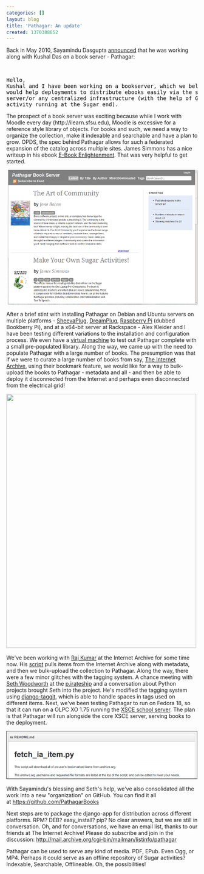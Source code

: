 ```yaml
---
categories: []
layout: blog
title: 'Pathagar: An update'
created: 1370388652
---
```

<p>Back in May 2010, Sayamindu Dasgupta <a href="http://lists.laptop.org/pipermail/server-devel/2010-May/004899.html" target="_blank">announced</a> that he was working along with Kushal Das&nbsp;on a book server - Pathagar:</p>
<p>&nbsp;</p>
<pre class="rteindent1" style="color: rgb(0, 0, 0);">
Hello,
Kushal and I have been working on a bookserver, which we believe,
would help deployments to distribute ebooks easily via the school
server/or any centralized infrastructure (with the help of Get Books
activity running at the Sugar end).</pre>
<p>The prospect of a book server was exciting because while I work with Moodle every day (http://ilearn.sfsu.edu), Moodle is excessive for a reference style library of objects. For books and such, we need a way to organize the collection, make it indexable and searchable and have a plan to grow. OPDS, the spec behind Pathagar allows for such a federated expansion of the catalog across multiple sites. James Simmons has a nice writeup in his ebook <a href="http://en.flossmanuals.net/e-book-enlightenment/the-pathagar-book-server/" target="_blank">E-Book Enlightenment</a>. That was very helpful to get started.</p>
<p>&nbsp;<img alt="" src="/sites/default/files/u8/Screenshot%20from%202012-06-26%2020%3A12%3A54.png" style="width: 500px; height: 353px;" /></p>
<p>After a brief stint with installing Pathagar on Debian and Ubuntu servers on multiple platforms -&nbsp;<a href="http://www.olpcsf.org/projects/pathagar-sheevaplug-edition" target="_blank">SheevaPlug</a>, <a href="https://twitter.com/sameerverma/status/185931523499884547" target="_blank">DreamPlug</a>, <a href="https://twitter.com/ljndawson/status/261929695300423680" target="_blank">Raspberry Pi</a>&nbsp;(dubbed Bookberry Pi), and at a x64-bit server at Rackspace - Alex Kleider and I have been testing different variations to the installation and configuration process. We even have a&nbsp;<a href="http://www.olpcsf.org/pathagar" target="_blank">virtual machine</a>&nbsp;to test out Pathagar complete with a small pre-populated library. Along the way, we came up with the need to populate Pathagar with a large number of books. The presumption was that if we were to curate a large number of books from say, <a href="http://archive.org" target="_blank">The Internet Archive</a>, using their bookmark feature, we would like for a way to bulk-upload the books to Pathagar - metadata and all - and then be able to deploy it disconnected from the Internet and perhaps even disconnected from the electrical grid!&nbsp;</p>
<p><img alt="" src="http://farm9.staticflickr.com/8045/8125595475_33dfed739c_b_d.jpg" style="width: 500px; height: 667px;" /></p>
<p>We&#39;ve been working with <a href="https://github.com/rajbot" target="_blank">Raj Kumar</a>&nbsp;at the Internet Archive for some time now. His <a href="https://github.com/rajbot/fetch_ia_item" target="_blank">script</a> pulls items from the Internet Archive along with metadata, and then we bulk-upload the collection to Pathagar. Along the way, there were a few minor glitches with the tagging system. A chance meeting with <a href="http://sethish.com/" target="_blank">Seth Woodworth</a> at the <a href="http://p.irateship.com/" target="_blank">p.irateship</a> and a conversation about Python projects brought Seth into the project. He&#39;s modified the tagging system using <a href="https://github.com/alex/django-taggit" target="_blank">django-taggit</a>, which is able to handle spaces in tags used on different items. Next, we&#39;ve been testing Pathagar to run on Fedora 18, so that it can run on a OLPC XO 1.75 running the <a href="http://schoolserver.org" target="_blank">XSCE school server</a>. The plan is that Pathagar will run alongside the core XSCE server, serving books to the deployment.&nbsp;</p>
<p><img alt="" src="/sites/default/files/u8/Screenshot%20-%2006042013%20-%2004%3A22%3A34%20PM.png" style="width: 501px; height: 124px; border-width: 1px; border-style: solid;" /></p>
<p>With Sayamindu&#39;s blessing and Seth&#39;s help, we&#39;ve also consolidated all the work into a new &quot;organization&quot; on GitHub. You can find it all at&nbsp;<a href="https://github.com/PathagarBooks" target="_blank">https://github.com/PathagarBooks</a></p>
<p>Next steps are to package the django-app for distribution across different platforms. RPM? DEB? easy_install? pip? No clear answers, but we are still in conversation. Oh, and for conversations, we have an email list, thanks to our friends at The Internet Archive!&nbsp;Please do subscribe and join in the discussion: <a href="http://mail.archive.org/cgi-bin/mailman/listinfo/pathagar" target="_blank">http://mail.archive.org/cgi-bin/mailman/listinfo/pathagar</a></p>
<p>Pathagar can be used to serve any kind of media. PDF, EPub. Even Ogg, or MP4. Perhaps it could serve as an offline repository of Sugar activities? Indexable, Searchable, Offlineable.&nbsp;Oh, the possibilities!</p>
<p>&nbsp;</p>
